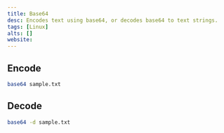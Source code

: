 ```yaml
---
title: Base64
desc: Encodes text using base64, or decodes base64 to text strings.
tags: [Linux]
alts: []
website:
---
```


## Encode

```sh
base64 sample.txt
```

## Decode

```sh
base64 -d sample.txt
```